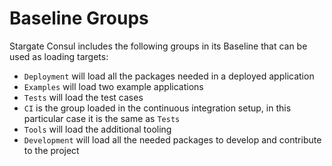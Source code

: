 # Baseline Groups

Stargate Consul includes the following groups in its Baseline that can be used as
loading targets:

- `Deployment` will load all the packages needed in a deployed application
- `Examples` will load two example applications
- `Tests` will load the test cases
- `CI` is the group loaded in the continuous integration setup, in this
  particular case it is the same as `Tests`
- `Tools` will load the additional tooling
- `Development` will load all the needed packages to develop and contribute to
  the project

